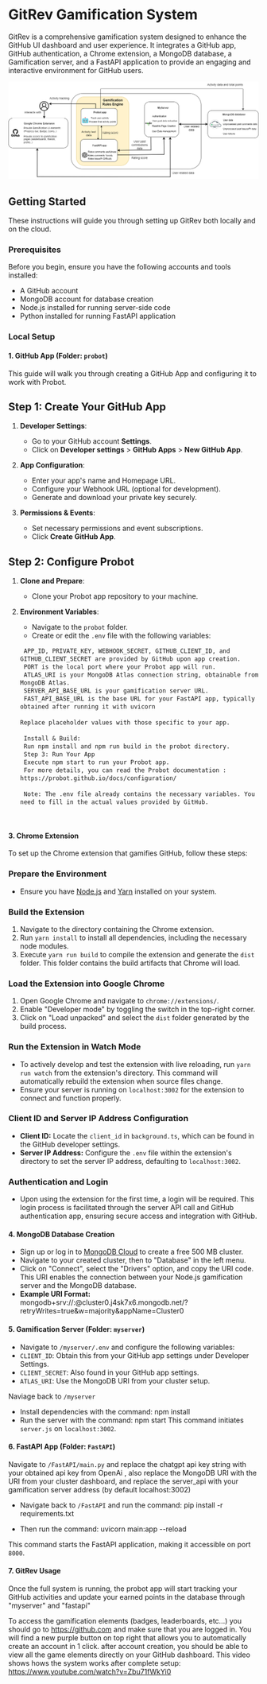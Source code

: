 # GitRev Gamification System

GitRev is a comprehensive gamification system designed to enhance the GitHub UI dashboard and user experience. It integrates a GitHub app, GitHub authentication, a Chrome extension, a MongoDB database, a Gamification server, and a FastAPI application to provide an engaging and interactive environment for GitHub users.


![alt text](system_design.png)

## Getting Started

These instructions will guide you through setting up GitRev both locally and on the cloud.

### Prerequisites

Before you begin, ensure you have the following accounts and tools installed:
- A GitHub account
- MongoDB account for database creation
- Node.js installed for running server-side code
- Python installed for running FastAPI application

### Local Setup

#### 1. GitHub App (Folder: `probot`)


This guide will walk you through creating a GitHub App and configuring it to work with Probot.

## Step 1: Create Your GitHub App

1. **Developer Settings**:
   - Go to your GitHub account **Settings**.
   - Click on **Developer settings** > **GitHub Apps** > **New GitHub App**.

2. **App Configuration**:
   - Enter your app's name and Homepage URL.
   - Configure your Webhook URL (optional for development).
   - Generate and download your private key securely.

3. **Permissions & Events**:
   - Set necessary permissions and event subscriptions.
   - Click **Create GitHub App**.

## Step 2: Configure Probot

1. **Clone and Prepare**:
   - Clone your Probot app repository to your machine.

2. **Environment Variables**:
   - Navigate to the `probot` folder.
   - Create or edit the `.env` file with the following variables:

   ```env
    APP_ID, PRIVATE_KEY, WEBHOOK_SECRET, GITHUB_CLIENT_ID, and GITHUB_CLIENT_SECRET are provided by GitHub upon app creation.
    PORT is the local port where your Probot app will run.
    ATLAS_URI is your MongoDB Atlas connection string, obtainable from MongoDB Atlas.
    SERVER_API_BASE_URL is your gamification server URL.
    FAST_API_BASE_URL is the base URL for your FastAPI app, typically obtained after running it with uvicorn

   Replace placeholder values with those specific to your app.

    Install & Build:
    Run npm install and npm run build in the probot directory.
    Step 3: Run Your App
    Execute npm start to run your Probot app.
    For more details, you can read the Probot documentation : https://probot.github.io/docs/configuration/

    Note: The .env file already contains the necessary variables. You need to fill in the actual values provided by GitHub.



#### 3. Chrome Extension

To set up the Chrome extension that gamifies GitHub, follow these steps:

### Prepare the Environment
- Ensure you have [Node.js](https://nodejs.org/) and [Yarn](https://yarnpkg.com/) installed on your system.

### Build the Extension
1. Navigate to the directory containing the Chrome extension.
2. Run `yarn install` to install all dependencies, including the necessary node modules.
3. Execute `yarn run build` to compile the extension and generate the `dist` folder. This folder contains the build artifacts that Chrome will load.

### Load the Extension into Google Chrome
1. Open Google Chrome and navigate to `chrome://extensions/`.
2. Enable "Developer mode" by toggling the switch in the top-right corner.
3. Click on "Load unpacked" and select the `dist` folder generated by the build process.

### Run the Extension in Watch Mode
- To actively develop and test the extension with live reloading, run `yarn run watch` from the extension's directory. This command will automatically rebuild the extension when source files change.
- Ensure your server is running on `localhost:3002` for the extension to connect and function properly.

### Client ID and Server IP Address Configuration
- **Client ID:** Locate the `client_id` in `background.ts`, which can be found in the GitHub developer settings.
- **Server IP Address:** Configure the `.env` file within the extension's directory to set the server IP address, defaulting to `localhost:3002`.

### Authentication and Login
- Upon using the extension for the first time, a login will be required. This login process is facilitated through the server API call and GitHub authentication app, ensuring secure access and integration with GitHub.


#### 4. MongoDB Database Creation
- Sign up or log in to [MongoDB Cloud](https://www.mongodb.com/products/platform/cloud) to create a free 500 MB cluster.
- Navigate to your created cluster, then to "Database" in the left menu.
- Click on "Connect", select the "Drivers" option, and copy the URI code. This URI enables the connection between your Node.js gamification server and the MongoDB database.
- **Example URI Format:**
mongodb+srv://<username>:<password>@cluster0.j4sk7x6.mongodb.net/?retryWrites=true&w=majority&appName=Cluster0

#### 5. Gamification Server (Folder: `myserver`)
- Navigate to `/myserver/.env` and configure the following variables:
- `CLIENT_ID`: Obtain this from your GitHub app settings under Developer Settings.
- `CLIENT_SECRET`: Also found in your GitHub app settings.
- `ATLAS_URI`: Use the MongoDB URI from your cluster setup.

Naviage back to `/myserver`
- Install dependencies with the command:
npm install
- Run the server with the command:
npm start
This command initiates `server.js` on `localhost:3002`.

#### 6. FastAPI App (Folder: `FastAPI`)
Navigate to `/FastAPI/main.py` and replace the chatgpt api key string with your obtained api key from OpenAi , also replace the MongoDB URI with the URI from your cluster dashboard, and replace the server_api with your gamification server address (by default localhost:3002)

- Navigate back to `/FastAPI` and run the command:
pip install -r requirements.txt

- Then run the command: 
uvicorn main:app --reload

This command starts the FastAPI application, making it accessible on port `8000`.



#### 7. GitRev Usage

Once the full system is running, the probot app will start tracking your GitHub activities and update your earned points in the database through "myserver" and "fastapi"

To access the gamification elements (badges, leaderboards, etc...) you should go to https://github.com and make sure that you are logged in. You will find a new purple button on top right that allows you to automatically create an account in 1 click. after account creation, you should be able to view all the game elements directly on your GitHub dashboard. This video shows hows the system works after complete setup: https://www.youtube.com/watch?v=Zbu71fWkYi0